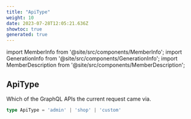 ```yaml
---
title: "ApiType"
weight: 10
date: 2023-07-28T12:05:21.636Z
showtoc: true
generated: true
---
```

<!-- This file was generated from the Vendure source. Do not modify. Instead, re-run the "docs:build" script -->
import MemberInfo from '@site/src/components/MemberInfo';
import GenerationInfo from '@site/src/components/GenerationInfo';
import MemberDescription from '@site/src/components/MemberDescription';


## ApiType

<GenerationInfo sourceFile="packages/core/src/api/common/get-api-type.ts" sourceLine="9" packageName="@vendure/core" />

Which of the GraphQL APIs the current request came via.

```ts title="Signature"
type ApiType = 'admin' | 'shop' | 'custom'
```
